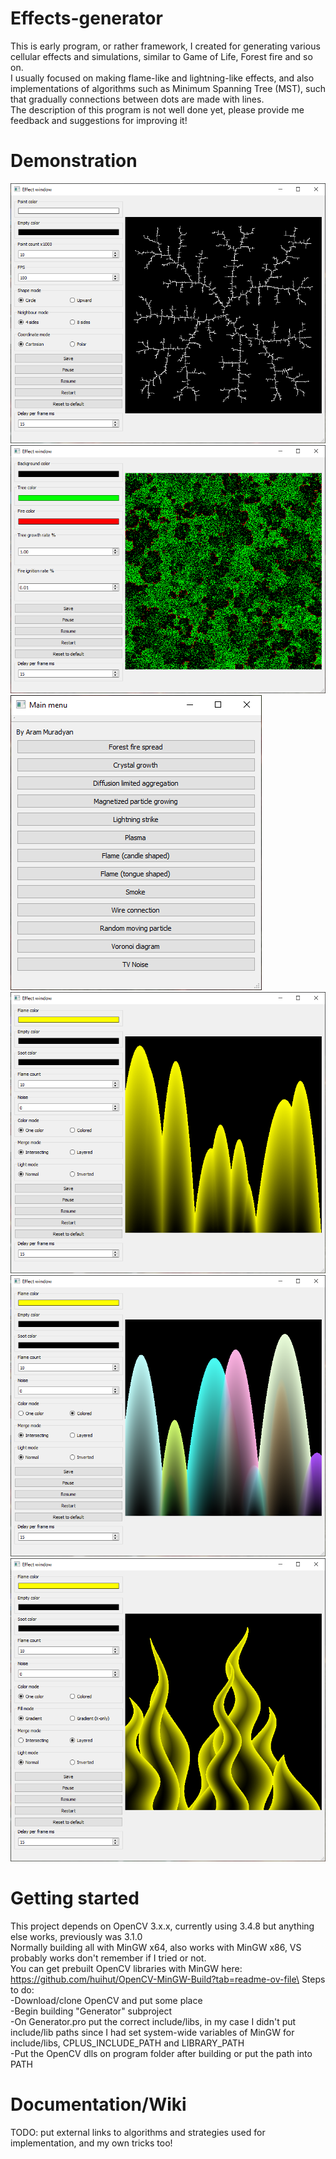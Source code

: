 # Effects-generator

This is early program, or rather framework, I created for generating various cellular effects and simulations, similar to Game of Life, Forest fire and so on.\
I usually focused on making flame-like and lightning-like effects, and also implementations of algorithms such as Minimum Spanning Tree (MST), such that gradually connections between dots are made with lines.\
The description of this program is not well done yet, please provide me feedback and suggestions for improving it!

# Demonstration
![DLA](/Media/screenshots/DLA.PNG?raw=true "DLA")
![Forest fire](/Media/screenshots/forest-fire.PNG?raw=true "forest-fire")
![Main window](/Media/screenshots/main-window.PNG?raw=true "main-window")
![Flame candle](/Media/screenshots/flame-candle.PNG?raw=true "Flame candle")
![Flame candle colorful](/Media/screenshots/flame-candle-colorful.PNG?raw=true "flame-candle-colorful")
![Flame tongue](/Media/screenshots/flame-tongue.PNG?raw=true "flame-tongue")

# Getting started
This project depends on OpenCV 3.x.x, currently using 3.4.8 but anything else works, previously was 3.1.0\
Normally building all with MinGW x64, also works with MinGW x86, VS probably works don't remember if I tried or not.\
You can get prebuilt OpenCV libraries with MinGW here:\
https://github.com/huihut/OpenCV-MinGW-Build?tab=readme-ov-file\
Steps to do:\
-Download/clone OpenCV and put some place\
-Begin building "Generator" subproject\
  -On Generator.pro put the correct include/libs, in my case I didn't put include/lib paths since I had set system-wide variables of MinGW for include/libs, CPLUS_INCLUDE_PATH     and LIBRARY_PATH\
  -Put the OpenCV dlls on program folder after building or put the path into PATH
# Documentation/Wiki
TODO: put external links to algorithms and strategies used for implementation, and my own tricks too!

